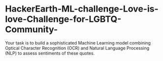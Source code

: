 # HackerEarth-ML-challenge-Love-is-love-Challenge-for-LGBTQ-Community-
Your task is to build a sophisticated Machine Learning model combining Optical Character Recognition (OCR) and Natural Language Processing (NLP) to assess sentiments of these quotes.
